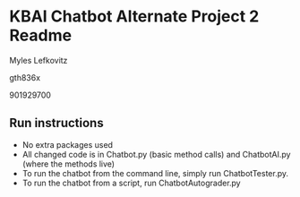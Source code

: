 KBAI Chatbot Alternate Project 2 Readme
===========

Myles Lefkovitz

gth836x

901929700

Run instructions
-

- No extra packages used
- All changed code is in Chatbot.py (basic method calls) and ChatbotAI.py (where the methods live)
- To run the chatbot from the command line, simply run ChatbotTester.py. 
- To run the chatbot from a script, run ChatbotAutograder.py